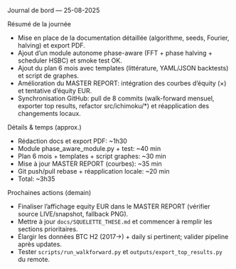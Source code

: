 Journal de bord — 25-08-2025

Résumé de la journée
- Mise en place de la documentation détaillée (algorithme, seeds, Fourier, halving) et export PDF.
- Ajout d’un module autonome phase-aware (FFT + phase halving + scheduler HSBC) et smoke test OK.
- Ajout du plan 6 mois avec templates (littérature, YAML/JSON backtests) et script de graphes.
- Amélioration du MASTER REPORT: intégration des courbes d’équity (×) et tentative d’équity EUR.
- Synchronisation GitHub: pull de 8 commits (walk-forward mensuel, exporter top results, refactor src/ichimoku/*) et réapplication des changements locaux.

Détails & temps (approx.)
- Rédaction docs et export PDF: ~1h30
- Module phase_aware_module.py + test: ~40 min
- Plan 6 mois + templates + script graphes: ~30 min
- Mise à jour MASTER REPORT (courbes): ~35 min
- Git push/pull rebase + réapplication locale: ~20 min
- Total: ~3h35

Prochaines actions (demain)
- Finaliser l’affichage equity EUR dans le MASTER REPORT (vérifier source LIVE/snapshot, fallback PNG).
- Mettre à jour `docs/SQUELETTE_THESE.md` et commencer à remplir les sections prioritaires.
- Élargir les données BTC H2 (2017→) + daily si pertinent; valider pipeline après updates.
- Tester `scripts/run_walkforward.py` et `outputs/export_top_results.py` du remote.


